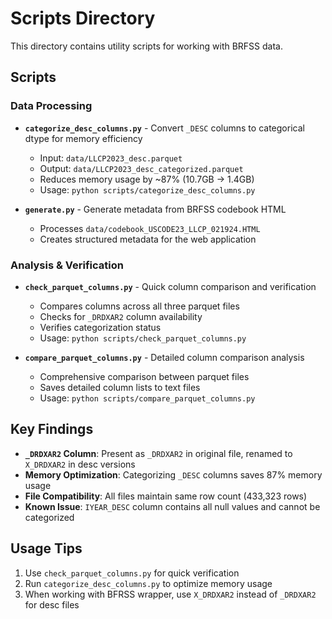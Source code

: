 # Scripts Directory

This directory contains utility scripts for working with BRFSS data.

## Scripts

### Data Processing

- **`categorize_desc_columns.py`** - Convert `_DESC` columns to categorical dtype for memory efficiency
  - Input: `data/LLCP2023_desc.parquet`
  - Output: `data/LLCP2023_desc_categorized.parquet`
  - Reduces memory usage by ~87% (10.7GB → 1.4GB)
  - Usage: `python scripts/categorize_desc_columns.py`

- **`generate.py`** - Generate metadata from BRFSS codebook HTML
  - Processes `data/codebook_USCODE23_LLCP_021924.HTML`
  - Creates structured metadata for the web application

### Analysis & Verification

- **`check_parquet_columns.py`** - Quick column comparison and verification
  - Compares columns across all three parquet files
  - Checks for `_DRDXAR2` column availability
  - Verifies categorization status
  - Usage: `python scripts/check_parquet_columns.py`

- **`compare_parquet_columns.py`** - Detailed column comparison analysis
  - Comprehensive comparison between parquet files
  - Saves detailed column lists to text files
  - Usage: `python scripts/compare_parquet_columns.py`

## Key Findings

- **`_DRDXAR2` Column**: Present as `_DRDXAR2` in original file, renamed to `X_DRDXAR2` in desc versions
- **Memory Optimization**: Categorizing `_DESC` columns saves 87% memory usage
- **File Compatibility**: All files maintain same row count (433,323 rows)
- **Known Issue**: `IYEAR_DESC` column contains all null values and cannot be categorized

## Usage Tips

1. Use `check_parquet_columns.py` for quick verification
2. Run `categorize_desc_columns.py` to optimize memory usage
3. When working with BFRSS wrapper, use `X_DRDXAR2` instead of `_DRDXAR2` for desc files